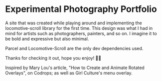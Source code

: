 # Experimental Photography Portfolio

A site that was created while playing around and implementing the locomotive-scroll library for the first time. 
This design was what I had in mind for artists such as photographers, painters, and so on. I imagine it to be bold and expressive but also minimal. 

Parcel and Locomotive-Scroll are the only dev dependencies used.

Thanks for checking it out, hope you enjoy! 🤙🏼

Inspired by Mary Lou's article, "How to Create and Animate Rotated Overlays", on Codrops; as well as Girl Culture's menu overlay.
